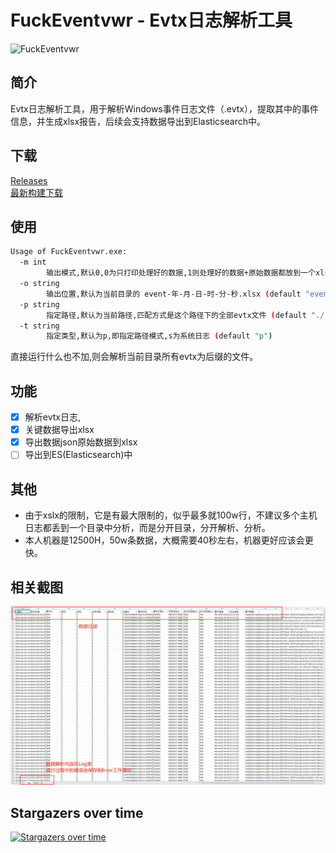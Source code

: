 # FuckEventvwr - Evtx日志解析工具
![FuckEventvwr](https://socialify.git.ci/BoyChai/FuckEventvwr/image?font=Inter&forks=1&issues=1&language=1&name=1&owner=1&pattern=Circuit+Board&pulls=1&stargazers=1&theme=Light)
## 简介
Evtx日志解析工具，用于解析Windows事件日志文件（.evtx），提取其中的事件信息，并生成xlsx报告，后续会支持数据导出到Elasticsearch中。

## 下载  
[Releases](https://github.com/BoyChai/FuckEventvwr/releases)  
[最新构建下载](https://jenkins.workstation.boychai.xyz/job/FuckEventvwr-Pipline/)

## 使用
```bash
Usage of FuckEventvwr.exe:
  -m int
        输出模式,默认0,0为只打印处理好的数据,1则处理好的数据+原始数据都放到一个xlsx中,2则只输出原始数据
  -o string
        输出位置,默认为当前目录的 event-年-月-日-时-分-秒.xlsx (default "event-年-月-日-时-分-秒.xlsx")
  -p string
        指定路径,默认为当前路径,匹配方式是这个路径下的全部evtx文件 (default "./")
  -t string
        指定类型,默认为p,即指定路径模式,s为系统日志 (default "p")
```
直接运行什么也不加,则会解析当前目录所有evtx为后缀的文件。

## 功能
- [x] 解析evtx日志,
- [x] 关键数据导出xlsx
- [x] 导出数据json原始数据到xlsx
- [ ] 导出到ES(Elasticsearch)中

## 其他
- 由于xslx的限制，它是有最大限制的，似乎最多就100w行，不建议多个主机日志都丢到一个目录中分析，而是分开目录，分开解析、分析。  
- 本人机器是12500H，50w条数据，大概需要40秒左右，机器更好应该会更快。

## 相关截图  
![xlsx](static/xlsx.png)

## Stargazers over time
[![Stargazers over time](https://starchart.cc/BoyChai/FuckEventvwr.svg?variant=adaptive)](https://starchart.cc/BoyChai/FuckEventvwr)
